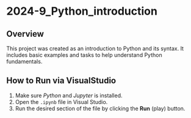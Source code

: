 # 2024-9_Python_introduction

## Overview
This project was created as an introduction to Python and its syntax. It includes basic examples and tasks to help understand Python fundamentals.

## How to Run via VisualStudio
1. Make sure *Python* and *Jupyter* is installed.
2. Open the `.ipynb` file in Visual Studio.
1. Run the desired section of the file by clicking the **Run** (play) button.
